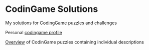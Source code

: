 # CodinGame Solutions
My solutions for [CodingGame](https://www.codingame.com) puzzles and challenges

Personal [codingame profile](https://www.codingame.com/profile/2882de3b6e144dc042eb5c86d35ab3cf1536471)

[Overview](https://www.codingame.com/training) of CodinGame puzzles containing individual descriptions 
